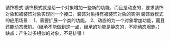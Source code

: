 装饰模式
装饰模式就是给一个对象增加一些新的功能，而且是动态的，要求装饰对象和被装饰对象实现同一个接口，装饰对象持有被装饰对象的实例
装饰器模式的应用场景：
1、需要扩展一个类的功能。
2、动态的为一个对象增加功能，而且还能动态撤销。（继承不能做到这一点，继承的功能是静态的，不能动态增删。）
缺点：产生过多相似的对象，不易排错！